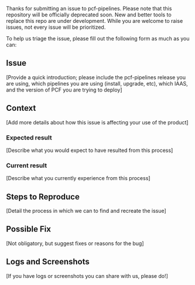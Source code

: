 Thanks for submitting an issue to pcf-pipelines.
Please note that this repository will be officially deprecated soon.
New and better tools to replace this repo are under development.
While you are welcome to raise issues,
not every issue will be prioritized.

To help us triage the issue, please fill out the following form as much as you can:

## Issue

[Provide a quick introduction; please include the pcf-pipelines release you are using, which pipelines you are using (install, upgrade, etc), which IAAS, and the version of PCF you are trying to deploy]

## Context

[Add more details about how this issue is affecting your use of the product]

### Expected result

[Describe what you would expect to have resulted from this process]

### Current result

[Describe what you currently experience from this process]

## Steps to Reproduce

[Detail the process in which we can to find and recreate the issue]

## Possible Fix

[Not obligatory, but suggest fixes or reasons for the bug]

## Logs and Screenshots

[If you have logs or screenshots you can share with us, please do!]

